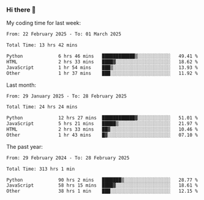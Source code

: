 ### Hi there 👋

My coding time for last week:

<!--START_SECTION:week-->

```txt
From: 22 February 2025 - To: 01 March 2025

Total Time: 13 hrs 42 mins

Python             6 hrs 46 mins   ████████████▒░░░░░░░░░░░░   49.41 %
HTML               2 hrs 33 mins   ████▓░░░░░░░░░░░░░░░░░░░░   18.62 %
JavaScript         1 hr 54 mins    ███▒░░░░░░░░░░░░░░░░░░░░░   13.93 %
Other              1 hr 37 mins    ███░░░░░░░░░░░░░░░░░░░░░░   11.92 %
```

<!--END_SECTION:week-->

Last month:

<!--START_SECTION:month-->

```txt
From: 29 January 2025 - To: 28 February 2025

Total Time: 24 hrs 24 mins

Python             12 hrs 27 mins  ████████████▓░░░░░░░░░░░░   51.01 %
JavaScript         5 hrs 21 mins   █████▒░░░░░░░░░░░░░░░░░░░   21.97 %
HTML               2 hrs 33 mins   ██▓░░░░░░░░░░░░░░░░░░░░░░   10.46 %
Other              1 hr 43 mins    █▓░░░░░░░░░░░░░░░░░░░░░░░   07.10 %
```

<!--END_SECTION:month-->

The past year:

<!--START_SECTION:year-->

```txt
From: 29 February 2024 - To: 28 February 2025

Total Time: 313 hrs 1 min

Python             90 hrs 2 mins   ███████▒░░░░░░░░░░░░░░░░░   28.77 %
JavaScript         58 hrs 15 mins  ████▓░░░░░░░░░░░░░░░░░░░░   18.61 %
Other              38 hrs 1 min    ███░░░░░░░░░░░░░░░░░░░░░░   12.15 %
```

<!--END_SECTION:year-->
